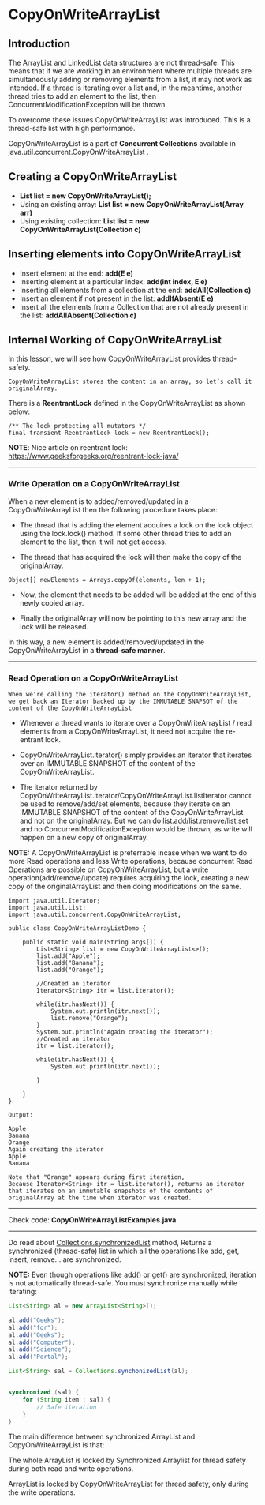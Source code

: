 # CopyOnWriteArrayList

## Introduction

The ArrayList and LinkedList data structures are not thread-safe. This means that if we are working in an environment where multiple threads are simultaneously adding or removing elements from a list, it may not work as intended. If a thread is iterating over a list and, in the meantime, another thread tries to add an element to the list, then ConcurrentModificationException will be thrown.

To overcome these issues CopyOnWriteArrayList was introduced. This is a thread-safe list with high performance.

CopyOnWriteArrayList is a part of **Concurrent Collections** available in java.util.concurrent.CopyOnWriteArrayList .

## Creating a CopyOnWriteArrayList

- **List list = new CopyOnWriteArrayList();**
- Using an existing array: **List list = new CopyOnWriteArrayList(Array arr)**
- Using existing collection: **List list = new CopyOnWriteArrayList(Collection c)**

## Inserting elements into CopyOnWriteArrayList

- Insert element at the end: **add(E e)**
- Inserting element at a particular index: **add(int index, E e)**
- Inserting all elements from a collection at the end: **addAll(Collection c)**
- Insert an element if not present in the list: **addIfAbsent(E e)**
- Insert all the elements from a Collection that are not already present in the list: **addAllAbsent(Collection c)**

## Internal Working of CopyOnWriteArrayList

In this lesson, we will see how CopyOnWriteArrayList provides thread-safety.

```
CopyOnWriteArrayList stores the content in an array, so let’s call it originalArray.
```

There is a **ReentrantLock** defined in the CopyOnWriteArrayList as shown below:

```
/** The lock protecting all mutators */
final transient ReentrantLock lock = new ReentrantLock();
```

**NOTE**: Nice article on reentrant lock: https://www.geeksforgeeks.org/reentrant-lock-java/

---

### **Write Operation on a CopyOnWriteArrayList**

When a new element is to added/removed/updated in a CopyOnWriteArrayList then the following procedure takes place:

- The thread that is adding the element acquires a lock on the lock object using the lock.lock() method. If some other thread tries to add an element to the list, then it will not get access.

- The thread that has acquired the lock will then make the copy of the originalArray.

```
Object[] newElements = Arrays.copyOf(elements, len + 1);
```

- Now, the element that needs to be added will be added at the end of this newly copied array.

- Finally the originalArray will now be pointing to this new array and the lock will be released.

In this way, a new element is added/removed/updated in the CopyOnWriteArrayList in a **thread-safe manner**.

---

### **Read Operation on a CopyOnWriteArrayList**

```
When we're calling the iterator() method on the CopyOnWriteArrayList, we get back an Iterator backed up by the IMMUTABLE SNAPSOT of the content of the CopyOnWriteArrayList
```

- Whenever a thread wants to iterate over a CopyOnWriteArrayList / read elements from a CopyOnWriteArrayList, it need not acquire the re-entrant lock.

- CopyOnWriteArrayList.iterator() simply provides an iterator that iterates over an IMMUTABLE SNAPSHOT of the content of the CopyOnWriteArrayList.

- The iterator returned by CopyOnWriteArrayList.iterator/CopyOnWriteArrayList.listIterator cannot be used to remove/add/set elements, because they iterate on an IMMUTABLE SNAPSHOT of the content of the CopyOnWriteArrayList and not on the originalArray. But we can do list.add/list.remove/list.set and no ConcurrentModificationException would be thrown, as write will happen on a new copy of originalArray.

**NOTE:** A CopyOnWriteArrayList is preferrable incase when we want to do more Read operations and less Write operations, because concurrent Read Operations are possible on CopyOnWriteArrayList, but a write operation(add/remove/update) requires acquiring the lock, creating a new copy of the originalArrayList and then doing modifications on the same.

```
import java.util.Iterator;
import java.util.List;
import java.util.concurrent.CopyOnWriteArrayList;

public class CopyOnWriteArrayListDemo {

	public static void main(String args[]) {
		List<String> list = new CopyOnWriteArrayList<>();
		list.add("Apple");
		list.add("Banana");
		list.add("Orange");

		//Created an iterator
		Iterator<String> itr = list.iterator();

		while(itr.hasNext()) {
			System.out.println(itr.next());
			list.remove("Orange");
		}
		System.out.println("Again creating the iterator");
		//Created an iterator
		itr = list.iterator();

		while(itr.hasNext()) {
			System.out.println(itr.next());

		}

	}
}

Output:

Apple
Banana
Orange
Again creating the iterator
Apple
Banana

Note that "Orange" appears during first iteration,
Because Iterator<String> itr = list.iterator(), returns an iterator that iterates on an immutable snapshots of the contents of originalArray at the time when iterator was created.
```

---

Check code: **CopyOnWriteArrayListExamples.java**

---

Do read about [Collections.synchronizedList](https://docs.oracle.com/javase/8/docs/api/java/util/Collections.html#synchronizedList-java.util.List-) method, Returns a synchronized (thread-safe) list in which all the operations like add, get, insert, remove... are synchronized.

**NOTE:** Even though operations like add() or get() are synchronized, iteration is not automatically thread-safe. You must synchronize manually while iterating:

```java
List<String> al = new ArrayList<String>();

al.add("Geeks");
al.add("for");
al.add("Geeks");
al.add("Computer");
al.add("Science");
al.add("Portal");

List<String> sal = Collections.synchonizedList(al);


synchronized (sal) {
    for (String item : sal) {
        // Safe iteration
    }
}
```

The main difference between synchronized ArrayList and CopyOnWriteArrayList is that:

The whole ArrayList is locked by Synchronized Arraylist for thread safety during both read and write operations.

ArrayList is locked by CopyOnWriteArrayList for thread safety, only during the write operations.


